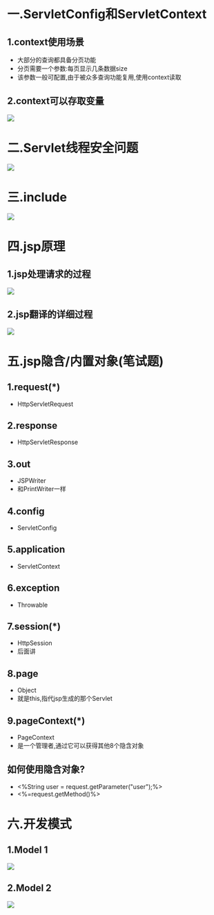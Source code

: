 # 一.ServletConfig和ServletContext
## 1.context使用场景
- 大部分的查询都具备分页功能
- 分页需要一个参数:每页显示几条数据size
- 该参数一般可配置,由于被众多查询功能复用,使用context读取

## 2.context可以存取变量
![](1.png)

# 二.Servlet线程安全问题
![](2.png)

# 三.include
![](3.png)

# 四.jsp原理
## 1.jsp处理请求的过程
![](4.png)

## 2.jsp翻译的详细过程
![](5.png)

# 五.jsp隐含/内置对象(笔试题)
## 1.request(*)
- HttpServletRequest

## 2.response
- HttpServletResponse

## 3.out
- JSPWriter
- 和PrintWriter一样

## 4.config
- ServletConfig

## 5.application
- ServletContext

## 6.exception
- Throwable

## 7.session(*)
- HttpSession
- 后面讲

## 8.page
- Object
- 就是this,指代jsp生成的那个Servlet

## 9.pageContext(*)
- PageContext
- 是一个管理者,通过它可以获得其他8个隐含对象

## 如何使用隐含对象?
- <%String user = request.getParameter("user");%>
- <%=request.getMethod()%>

# 六.开发模式
## 1.Model 1
![](6.png)

## 2.Model 2
![](7.png)